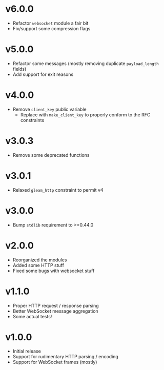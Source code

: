 # v6.0.0

- Refactor `websocket` module a fair bit
- Fix/support some compression flags

# v5.0.0

- Refactor some messages (mostly removing duplicate `payload_length` fields)
- Add support for exit reasons

# v4.0.0

- Remove `client_key` public variable
    - Replace with `make_client_key` to properly conform to the RFC constraints

# v3.0.3

- Remove some deprecated functions

# v3.0.1

- Relaxed `gleam_http` constraint to permit v4

# v3.0.0

- Bump `stdlib` requirement to >=0.44.0

# v2.0.0

- Reorganized the modules
- Added some HTTP stuff
- Fixed some bugs with websocket stuff

# v1.1.0

- Proper HTTP request / response parsing
- Better WebSocket message aggregation
- Some actual tests!

# v1.0.0

- Initial release
- Support for rudimentary HTTP parsing / encoding
- Support for WebSocket frames (mostly)

